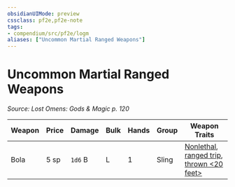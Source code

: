 ```yaml
---
obsidianUIMode: preview
cssclass: pf2e,pf2e-note
tags:
- compendium/src/pf2e/logm
aliases: ["Uncommon Martial Ranged Weapons"]
---
```

# Uncommon Martial Ranged Weapons  
*Source: Lost Omens: Gods & Magic p. 120*  

| Weapon | Price | Damage | Bulk | Hands | Group | Weapon Traits |
|--------|-------|--------|------|-------|-------|---------------|
| Bola | 5 sp | `1d6` B | L | 1 | Sling | [Nonlethal](rules/traits/nonlethal.md), [ranged trip](rules/traits/ranged-trip-b1.md), [thrown <20 feet>](rules/traits/thrown.md) |